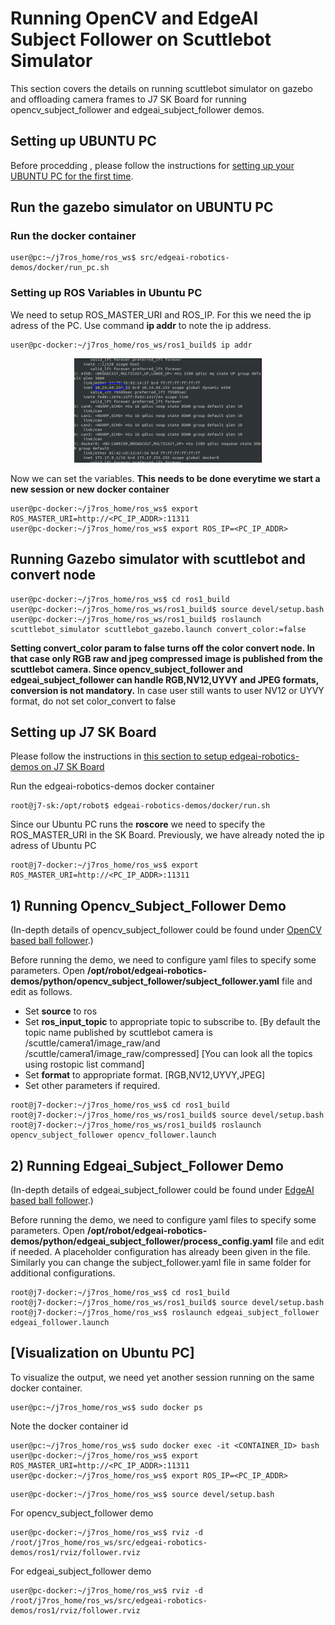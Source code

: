 # Running OpenCV and EdgeAI Subject Follower on Scuttlebot Simulator

This section covers the details on running scuttlebot simulator on gazebo and offloading camera frames to J7 SK Board for running opencv_subject_follower and edgeai_subject_follower demos.


## Setting up UBUNTU PC

Before procedding , please follow the instructions for [setting up your UBUNTU PC for the first time](README.md).

## Run the gazebo simulator on UBUNTU PC

### Run the docker container
``` shell
user@pc:~/j7ros_home/ros_ws$ src/edgeai-robotics-demos/docker/run_pc.sh
```


### Setting up ROS Variables in Ubuntu PC
We need to setup ROS_MASTER_URI and ROS_IP. For this we need the ip adress of the PC. Use command <b>ip addr</b> to note the ip address.
``` shell
user@pc-docker:~/j7ros_home/ros_ws/ros1_build$ ip addr
```
<p align="center">
    <img src="../../../docs/images/ip_addr.PNG" width="300">
</p>

Now we can set the variables. <b>This needs to be done everytime we start a new session or new docker container</b>
``` shell
user@pc-docker:~/j7ros_home/ros_ws$ export ROS_MASTER_URI=http://<PC_IP_ADDR>:11311
user@pc-docker:~/j7ros_home/ros_ws$ export ROS_IP=<PC_IP_ADDR>
```

## Running Gazebo simulator with scuttlebot and convert node


``` shell
user@pc-docker:~/j7ros_home/ros_ws$ cd ros1_build
user@pc-docker:~/j7ros_home/ros_ws/ros1_build$ source devel/setup.bash
user@pc-docker:~/j7ros_home/ros_ws/ros1_build$ roslaunch scuttlebot_simulator scuttlebot_gazebo.launch convert_color:=false
```

<b>Setting convert_color param to false turns off the color convert node. In that case only RGB raw and jpeg compressed image is published from the scuttlebot camera. Since opencv_subject_follower and edgeai_subject_follower can handle RGB,NV12,UYVY and JPEG formats, conversion is not mandatory.</b> In case user still wants to user NV12 or UYVY format, do not set color_convert to false  



## Setting up J7 SK Board

Please follow the instructions in [this section to setup edgeai-robotics-demos on J7 SK Board](../../README.md) 

Run the edgeai-robotics-demos docker container
```shell
root@j7-sk:/opt/robot$ edgeai-robotics-demos/docker/run.sh
```

Since our Ubuntu PC runs the <b>roscore</b> we need to specify the ROS_MASTER_URI in the SK Board. Previously, we have already noted the ip adress of Ubuntu PC

```shell
root@j7-docker:~/j7ros_home/ros_ws$ export ROS_MASTER_URI=http://<PC_IP_ADDR>:11311
```

## 1) Running Opencv_Subject_Follower Demo

(In-depth details of opencv_subject_follower could be found under [OpenCV based ball follower](../../../python/apps/opencv_subject_follower/README.md).)

Before running the demo, we need to configure yaml files to specify some parameters. Open <b>/opt/robot/edgeai-robotics-demos/python/opencv_subject_follower/subject_follower.yaml</b> file and edit as follows.

* Set <b>source</b> to ros 
* Set <b>ros_input_topic</b> to appropriate topic to subscribe to. [By default the topic name published by scuttlebot camera is /scuttle/camera1/image_raw/and /scuttle/camera1/image_raw/compressed] [You can look all the topics using rostopic list command]
* Set <b>format</b> to appropriate format. [RGB,NV12,UYVY,JPEG]
* Set other parameters if required.

```shell
root@j7-docker:~/j7ros_home/ros_ws$ cd ros1_build
root@j7-docker:~/j7ros_home/ros_ws/ros1_build$ source devel/setup.bash
root@j7-docker:~/j7ros_home/ros_ws/ros1_build$ roslaunch opencv_subject_follower opencv_follower.launch
```

## 2) Running Edgeai_Subject_Follower Demo

(In-depth details of edgeai_subject_follower could be found under [EdgeAI based ball follower](../../../python/apps/edgeai_subject_follower/README.md).)

Before running the demo, we need to configure yaml files to specify some parameters. Open <b>/opt/robot/edgeai-robotics-demos/python/edgeai_subject_follower/process_config.yaml</b> file and edit if needed. A placeholder configuration has already been given in the file. Similarly you can change the subject_follower.yaml file in same folder for additional configurations.


```shell
root@j7-docker:~/j7ros_home/ros_ws$ cd ros1_build
root@j7-docker:~/j7ros_home/ros_ws/ros1_build$ source devel/setup.bash
root@j7-docker:~/j7ros_home/ros_ws$ roslaunch edgeai_subject_follower edgeai_follower.launch
```


## [Visualization on Ubuntu PC]
To visualize the output, we need yet another session running on the same docker container.
```shell
user@pc:~/j7ros_home/ros_ws$ sudo docker ps
``` 

Note the docker container id

```shell
user@pc:~/j7ros_home/ros_ws$ sudo docker exec -it <CONTAINER_ID> bash
user@pc-docker:~/j7ros_home/ros_ws$ export ROS_MASTER_URI=http://<PC_IP_ADDR>:11311
user@pc-docker:~/j7ros_home/ros_ws$ export ROS_IP=<PC_IP_ADDR>
```    

```shell
user@pc-docker:~/j7ros_home/ros_ws$ source devel/setup.bash
```

For opencv_subject_follower demo

```shell
user@pc-docker:~/j7ros_home/ros_ws$ rviz -d /root/j7ros_home/ros_ws/src/edgeai-robotics-demos/ros1/rviz/follower.rviz
```

For edgeai_subject_follower demo

```shell
user@pc-docker:~/j7ros_home/ros_ws$ rviz -d /root/j7ros_home/ros_ws/src/edgeai-robotics-demos/ros1/rviz/follower.rviz
```

